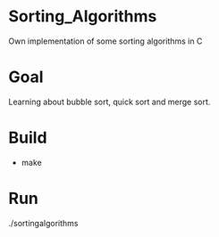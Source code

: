 # Sorting_Algorithms
Own implementation of some sorting algorithms in C

# Goal
Learning about bubble sort, quick sort and merge sort.

# Build
- make

# Run
./sortingalgorithms
